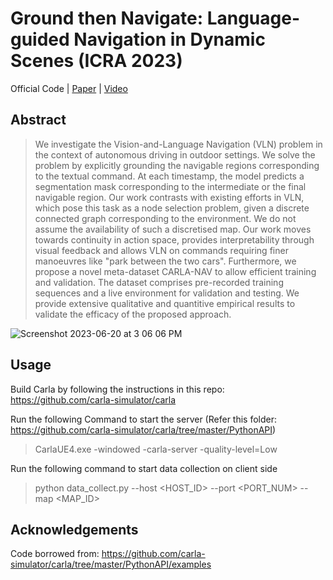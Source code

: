 # Ground then Navigate: Language-guided Navigation in Dynamic Scenes (ICRA 2023)

Official Code | [Paper](https://arxiv.org/pdf/2209.11972.pdf) | [Video](https://youtu.be/bSwtb6APGns)

## Abstract
> We investigate the Vision-and-Language Navigation (VLN) problem in the context of autonomous driving in outdoor settings. We solve the problem by explicitly grounding the navigable regions corresponding to the textual command. At each timestamp, the model predicts a segmentation mask corresponding to the intermediate or the final navigable region. Our work contrasts with existing efforts in VLN, which pose this task as a node selection problem, given a discrete connected graph corresponding to the environment. We do not assume the availability of such a discretised map. Our work moves towards continuity in action space, provides interpretability through visual feedback and allows VLN on commands requiring finer manoeuvres like "park between the two cars". Furthermore, we propose a novel meta-dataset CARLA-NAV to allow efficient training and validation. The dataset comprises pre-recorded training sequences and a live environment for validation and testing. We provide extensive qualitative and quantitive empirical results to validate the efficacy of the proposed approach.

![Screenshot 2023-06-20 at 3 06 06 PM](https://github.com/kanji95/Carla-Nav/assets/30688360/3866fa1d-bd8c-47b4-89cc-13fb9966e4d4)
 
 
## Usage

Build Carla by following the instructions in this repo: https://github.com/carla-simulator/carla

Run the following Command to start the server (Refer this folder: https://github.com/carla-simulator/carla/tree/master/PythonAPI)
> CarlaUE4.exe -windowed -carla-server -quality-level=Low

Run the following command to start data collection on client side
> python data_collect.py --host <HOST_ID> --port <PORT_NUM> --map <MAP_ID> 

## Acknowledgements

Code borrowed from: https://github.com/carla-simulator/carla/tree/master/PythonAPI/examples
